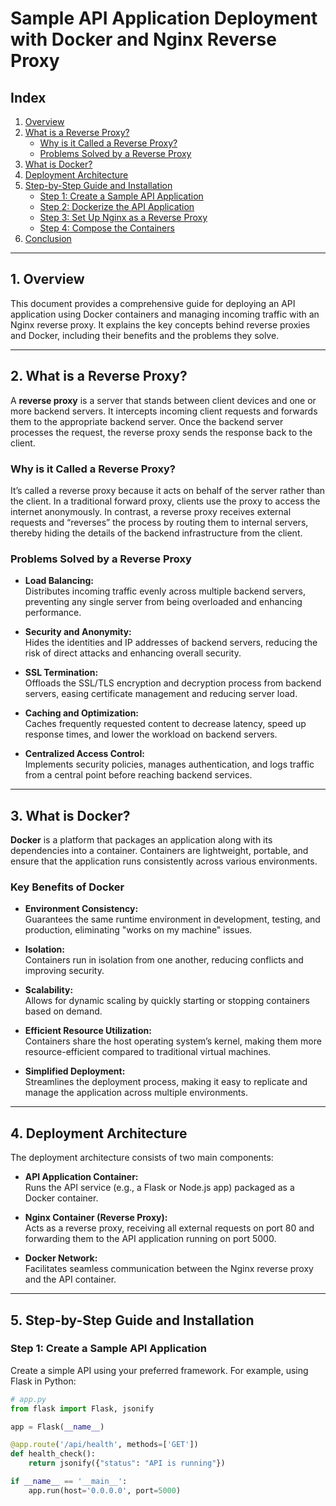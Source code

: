 # Sample API Application Deployment with Docker and Nginx Reverse Proxy

## Index

1. [Overview](#overview)
2. [What is a Reverse Proxy?](#what-is-a-reverse-proxy)
   - [Why is it Called a Reverse Proxy?](#why-is-it-called-a-reverse-proxy)
   - [Problems Solved by a Reverse Proxy](#problems-solved-by-a-reverse-proxy)
3. [What is Docker?](#what-is-docker)
4. [Deployment Architecture](#deployment-architecture)
5. [Step-by-Step Guide and Installation](#step-by-step-guide-and-installation)
   - [Step 1: Create a Sample API Application](#step-1-create-a-sample-api-application)
   - [Step 2: Dockerize the API Application](#step-2-dockerize-the-api-application)
   - [Step 3: Set Up Nginx as a Reverse Proxy](#step-3-set-up-nginx-as-a-reverse-proxy)
   - [Step 4: Compose the Containers](#step-4-compose-the-containers)
6. [Conclusion](#conclusion)

---

## 1. Overview

This document provides a comprehensive guide for deploying an API application using Docker containers and managing incoming traffic with an Nginx reverse proxy. It explains the key concepts behind reverse proxies and Docker, including their benefits and the problems they solve.

---

## 2. What is a Reverse Proxy?

A **reverse proxy** is a server that stands between client devices and one or more backend servers. It intercepts incoming client requests and forwards them to the appropriate backend server. Once the backend server processes the request, the reverse proxy sends the response back to the client.

### Why is it Called a Reverse Proxy?

It’s called a reverse proxy because it acts on behalf of the server rather than the client. In a traditional forward proxy, clients use the proxy to access the internet anonymously. In contrast, a reverse proxy receives external requests and “reverses” the process by routing them to internal servers, thereby hiding the details of the backend infrastructure from the client.

### Problems Solved by a Reverse Proxy

- **Load Balancing:**  
  Distributes incoming traffic evenly across multiple backend servers, preventing any single server from being overloaded and enhancing performance.
  
- **Security and Anonymity:**  
  Hides the identities and IP addresses of backend servers, reducing the risk of direct attacks and enhancing overall security.
  
- **SSL Termination:**  
  Offloads the SSL/TLS encryption and decryption process from backend servers, easing certificate management and reducing server load.
  
- **Caching and Optimization:**  
  Caches frequently requested content to decrease latency, speed up response times, and lower the workload on backend servers.
  
- **Centralized Access Control:**  
  Implements security policies, manages authentication, and logs traffic from a central point before reaching backend services.

---

## 3. What is Docker?

**Docker** is a platform that packages an application along with its dependencies into a container. Containers are lightweight, portable, and ensure that the application runs consistently across various environments.

### Key Benefits of Docker

- **Environment Consistency:**  
  Guarantees the same runtime environment in development, testing, and production, eliminating "works on my machine" issues.
  
- **Isolation:**  
  Containers run in isolation from one another, reducing conflicts and improving security.
  
- **Scalability:**  
  Allows for dynamic scaling by quickly starting or stopping containers based on demand.
  
- **Efficient Resource Utilization:**  
  Containers share the host operating system’s kernel, making them more resource-efficient compared to traditional virtual machines.
  
- **Simplified Deployment:**  
  Streamlines the deployment process, making it easy to replicate and manage the application across multiple environments.

---

## 4. Deployment Architecture

The deployment architecture consists of two main components:

- **API Application Container:**  
  Runs the API service (e.g., a Flask or Node.js app) packaged as a Docker container.
  
- **Nginx Container (Reverse Proxy):**  
  Acts as a reverse proxy, receiving all external requests on port 80 and forwarding them to the API application running on port 5000.
  
- **Docker Network:**  
  Facilitates seamless communication between the Nginx reverse proxy and the API container.

---

## 5. Step-by-Step Guide and Installation

### Step 1: Create a Sample API Application

Create a simple API using your preferred framework. For example, using Flask in Python:

```python
# app.py
from flask import Flask, jsonify

app = Flask(__name__)

@app.route('/api/health', methods=['GET'])
def health_check():
    return jsonify({"status": "API is running"})

if __name__ == '__main__':
    app.run(host='0.0.0.0', port=5000)
